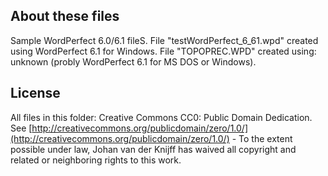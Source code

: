 ## About these files
Sample WordPerfect 6.0/6.1 fileS. File "testWordPerfect_6_61.wpd" created using WordPerfect 6.1 for Windows. File "TOPOPREC.WPD" created using: unknown (probly WordPerfect 6.1 for MS DOS or Windows).

## License
All files in this folder: Creative Commons CC0: Public Domain Dedication. See [http://creativecommons.org/publicdomain/zero/1.0/](http://creativecommons.org/publicdomain/zero/1.0/) - To the extent possible under law, Johan van der Knijff has waived all copyright and related or neighboring rights to this work.
